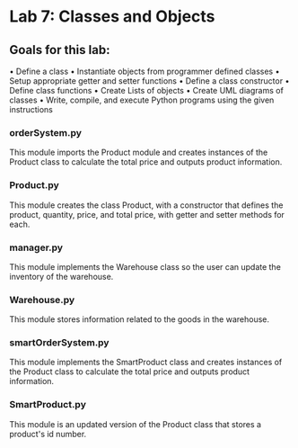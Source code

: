 # Lab 7: Classes and Objects

## Goals for this lab:
• Define a class
• Instantiate objects from programmer defined classes
• Setup appropriate getter and setter functions
• Define a class constructor
• Define class functions
• Create Lists of objects
• Create UML diagrams of classes
• Write, compile, and execute Python programs using the given instructions

### orderSystem.py
This module imports the Product module and creates instances of the Product class to calculate the total price and outputs product information.

### Product.py
This module creates the class Product, with a constructor that defines the product, quantity, price, and total price, with getter and setter methods for each. 
### manager.py 
This module implements the Warehouse class so the user can update the inventory of the warehouse.

### Warehouse.py
This module stores information related to the goods in the warehouse.

### smartOrderSystem.py
This module implements the SmartProduct class and creates instances of the Product class to calculate the total price and outputs product information.

### SmartProduct.py
This module is an updated version of the Product class that stores a product's id number.

